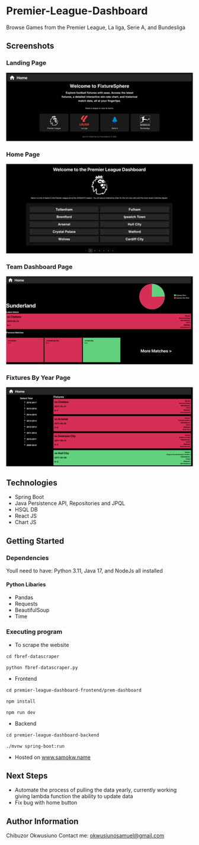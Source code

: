 # Premier-League-Dashboard

Browse Games from the Premier League, La liga, Serie A, and Bundesliga

## Screenshots

### Landing Page

![Home Page](/README/Landing.png)

### Home Page

![Home Page](/README/Home.png)

### Team Dashboard Page

![Matches Page](/README/TeamDashboard.png)

### Fixtures By Year Page

![Fixtures By Year](/README/MatchesByYear.png)

## Technologies
* Spring Boot
* Java Persistence API, Repositories and JPQL
* HSQL DB
* React JS
* Chart JS

## Getting Started

### Dependencies
Youll need to have:
Python 3.11, Java 17, and NodeJs all installed

#### Python Libaries
* Pandas
* Requests
* BeautifulSoup
* Time

### Executing program
* To scrape the website
```
cd fbref-datascraper
```
```
python fbref-datascraper.py
```
* Frontend
```
cd premier-league-dashboard-frontend/prem-dashboard
```
```
npm install
```
```
npm run dev
```
* Backend
```
cd premier-league-dashboard-backend
```
```
./mvnw spring-boot:run
```

* Hosted on
www.samokw.name

## Next Steps
* Automate the process of pulling the data yearly, currently working giving lambda function the ability to update data
* Fix bug with home button

## Author Information
Chibuzor Okwusiuno
Contact me:
okwusiunosamuel@gmail.com
